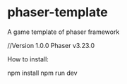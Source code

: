 # phaser-template
A game template of phaser framework 

//Version 1.0.0
Phaser v3.23.0

How to install:

npm install
npm run dev

